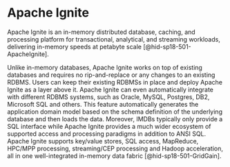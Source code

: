 Apache Ignite
=============

Apache Ignite is an in-memory distributed database, caching, and
processing platform for transactional, analytical, and streaming
workloads, delivering in-memory speeds at petabyte
scale [@hid-sp18-501-ApacheIgnite].

Unlike in-memory databases, Apache Ignite works on top of existing
databases and requires no rip-and-replace or any changes to an existing
RDBMS. Users can keep their existing RDBMSs in place and deploy Apache
Ignite as a layer above it. Apache Ignite can even automatically
integrate with different RDBMS systems, such as Oracle, MySQL, Postgres,
DB2, Microsoft SQL and others. This feature automatically generates the
application domain model based on the schema definition of the
underlying database and then loads the data. Moreover, IMDBs typically
only provide a SQL interface while Apache Ignite provides a much wider
ecosystem of supported access and processing paradigms in addition to
ANSI SQL. Apache Ignite supports key/value stores, SQL access,
MapReduce, HPC/MPP processing, streaming/CEP processing and Hadoop
acceleration, all in one well-integrated in-memory data
fabric [@hid-sp18-501-GridGain].
